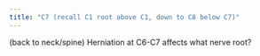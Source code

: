```yaml
---
title: "C7 (recall C1 root above C1, down to C8 below C7)"
---
```

(back to neck/spine) Herniation at C6-C7 affects what nerve root?

